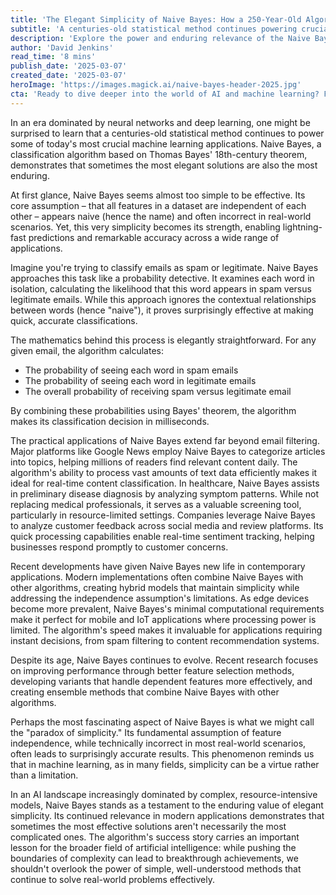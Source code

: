```yaml
---
title: 'The Elegant Simplicity of Naive Bayes: How a 250-Year-Old Algorithm Remains at the Forefront of AI'
subtitle: 'A centuries-old statistical method continues powering crucial modern AI applications'
description: 'Explore the power and enduring relevance of the Naive Bayes algorithm in modern AI applications. Discover how this classical statistical method excels in areas such as spam filtering, healthcare diagnostics, and sentiment analysis, reminding us that sometimes the simplest solutions are the most effective.'
author: 'David Jenkins'
read_time: '8 mins'
publish_date: '2025-03-07'
created_date: '2025-03-07'
heroImage: 'https://images.magick.ai/naive-bayes-header-2025.jpg'
cta: 'Ready to dive deeper into the world of AI and machine learning? Follow us on LinkedIn at MagickAI for regular insights on groundbreaking algorithms and technological innovations that are shaping our future.'
---
```


In an era dominated by neural networks and deep learning, one might be surprised to learn that a centuries-old statistical method continues to power some of today's most crucial machine learning applications. Naive Bayes, a classification algorithm based on Thomas Bayes' 18th-century theorem, demonstrates that sometimes the most elegant solutions are also the most enduring.

At first glance, Naive Bayes seems almost too simple to be effective. Its core assumption – that all features in a dataset are independent of each other – appears naive (hence the name) and often incorrect in real-world scenarios. Yet, this very simplicity becomes its strength, enabling lightning-fast predictions and remarkable accuracy across a wide range of applications.

Imagine you're trying to classify emails as spam or legitimate. Naive Bayes approaches this task like a probability detective. It examines each word in isolation, calculating the likelihood that this word appears in spam versus legitimate emails. While this approach ignores the contextual relationships between words (hence "naive"), it proves surprisingly effective at making quick, accurate classifications.

The mathematics behind this process is elegantly straightforward. For any given email, the algorithm calculates:

- The probability of seeing each word in spam emails
- The probability of seeing each word in legitimate emails
- The overall probability of receiving spam versus legitimate email

By combining these probabilities using Bayes' theorem, the algorithm makes its classification decision in milliseconds.

The practical applications of Naive Bayes extend far beyond email filtering. Major platforms like Google News employ Naive Bayes to categorize articles into topics, helping millions of readers find relevant content daily. The algorithm's ability to process vast amounts of text data efficiently makes it ideal for real-time content classification. In healthcare, Naive Bayes assists in preliminary disease diagnosis by analyzing symptom patterns. While not replacing medical professionals, it serves as a valuable screening tool, particularly in resource-limited settings. Companies leverage Naive Bayes to analyze customer feedback across social media and review platforms. Its quick processing capabilities enable real-time sentiment tracking, helping businesses respond promptly to customer concerns.

Recent developments have given Naive Bayes new life in contemporary applications. Modern implementations often combine Naive Bayes with other algorithms, creating hybrid models that maintain simplicity while addressing the independence assumption's limitations. As edge devices become more prevalent, Naive Bayes's minimal computational requirements make it perfect for mobile and IoT applications where processing power is limited. The algorithm's speed makes it invaluable for applications requiring instant decisions, from spam filtering to content recommendation systems.

Despite its age, Naive Bayes continues to evolve. Recent research focuses on improving performance through better feature selection methods, developing variants that handle dependent features more effectively, and creating ensemble methods that combine Naive Bayes with other algorithms.

Perhaps the most fascinating aspect of Naive Bayes is what we might call the "paradox of simplicity." Its fundamental assumption of feature independence, while technically incorrect in most real-world scenarios, often leads to surprisingly accurate results. This phenomenon reminds us that in machine learning, as in many fields, simplicity can be a virtue rather than a limitation.

In an AI landscape increasingly dominated by complex, resource-intensive models, Naive Bayes stands as a testament to the enduring value of elegant simplicity. Its continued relevance in modern applications demonstrates that sometimes the most effective solutions aren't necessarily the most complicated ones. The algorithm's success story carries an important lesson for the broader field of artificial intelligence: while pushing the boundaries of complexity can lead to breakthrough achievements, we shouldn't overlook the power of simple, well-understood methods that continue to solve real-world problems effectively.
